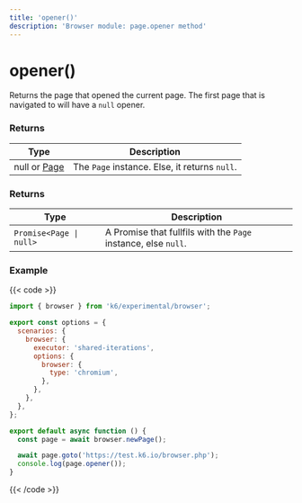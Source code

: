 ```yaml
---
title: 'opener()'
description: 'Browser module: page.opener method'
---
```


# opener()

Returns the page that opened the current page. The first page that is navigated to will have a `null` opener.

### Returns

| Type                                                                                                  | Description                                   |
| ----------------------------------------------------------------------------------------------------- | --------------------------------------------- |
| null or [Page](https://grafana.com/docs/k6/<K6_VERSION>/javascript-api/k6-experimental/browser/page/) | The `Page` instance. Else, it returns `null`. |

### Returns

| Type                    | Description                                                    |
| ----------------------- | -------------------------------------------------------------- |
| `Promise<Page \| null>` | A Promise that fullfils with the `Page` instance, else `null`. |

### Example

{{< code >}}

```javascript
import { browser } from 'k6/experimental/browser';

export const options = {
  scenarios: {
    browser: {
      executor: 'shared-iterations',
      options: {
        browser: {
          type: 'chromium',
        },
      },
    },
  },
};

export default async function () {
  const page = await browser.newPage();

  await page.goto('https://test.k6.io/browser.php');
  console.log(page.opener());
}
```

{{< /code >}}
